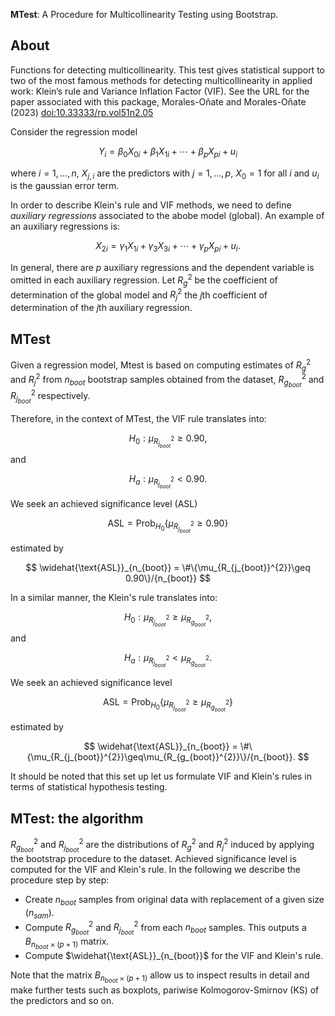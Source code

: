 **MTest**: A Procedure for Multicollinearity Testing using Bootstrap.

## About

Functions for detecting multicollinearity. This test gives statistical support to two of the most famous methods for detecting multicollinearity in applied work: Klein’s rule and Variance Inflation Factor (VIF). See the URL for the paper associated with this package, Morales-Oñate and Morales-Oñate (2023) [doi:10.33333/rp.vol51n2.05](doi:10.33333/rp.vol51n2.05)


Consider the regression model

$$
Y_i	= \beta_{0}X_{0i} + \beta_{1}X_{1i} + \cdots+ \beta_{p}X_{pi} +u_i
$$

where $i = 1,\ldots,n$, $X_{j,i}$ are the predictors with $j = 1,\ldots,p$, $X_0 = 1$ for all $i$ and $u_i$ is the gaussian error term. 

In order to describe Klein's rule and VIF methods, we need to define *auxiliary regressions* associated to the abobe model (global). An example of an auxiliary regressions is:

$$
X_{2i} =  \gamma_{1}X_{1i} + \gamma_{3}X_{3i} + \cdots+ \gamma_{p}X_{pi} +u_i.
$$

In general, there are $p$ auxiliary regressions and the dependent variable is omitted in each auxiliary regression. Let $R_{g}^{2}$ be the coefficient of determination of the global model and $R_{j}^{2}$ the $j\text{th}$ coefficient of determination of the $j\text{th}$ auxiliary regression.


## MTest

Given a regression model, Mtest is based on computing estimates of $R_{g}^{2}$ and $R_{j}^{2}$ from $n_{boot}$ bootstrap samples obtained from the dataset, $R_{g_{boot}}^{2}$ and $R_{j_{boot}}^{2}$ respectively. 

Therefore, in the context of MTest, the VIF rule translates into:

$$
H_0:\mu_{R_{j_{boot}}^{2}}\geq 0.90,
$$
and 

$$
H_a:\mu_{R_{j_{boot}}^{2}}<0.90.
$$

We seek an achieved significance level (ASL)

$$
\text{ASL} = \text{Prob}_{H_0}\{\mu_{R_{j_{boot}}^{2}}\geq 0.90\}
$$

estimated by 

$$
\widehat{\text{ASL}}_{n_{boot}} = \#\{\mu_{R_{j_{boot}}^{2}}\geq 0.90\}/{n_{boot}}
$$

In a similar manner, the  Klein's rule translates into:

$$
H_0:\mu_{R_{j_{boot}}^{2}}\geq \mu_{R_{g_{boot}}^{2}},
$$
and 

$$
H_a:\mu_{R_{j_{boot}}^{2}}<\mu_{R_{g_{boot}}^{2}}.
$$

We seek an achieved significance level

$$
\text{ASL} = \text{Prob}_{H_0}\{\mu_{R_{j_{boot}}^{2}}\geq \mu_{R_{g_{boot}}^{2}}\}
$$

estimated by 

$$
\widehat{\text{ASL}}_{n_{boot}} = \#\{\mu_{R_{j_{boot}}^{2}}\geq\mu_{R_{g_{boot}}^{2}}\}/{n_{boot}}.
$$

It should be noted that this set up let us formulate VIF and Klein's rules in terms of statistical hypothesis testing. 




## MTest: the algorithm


$R_{g_{boot}}^{2}$ and $R_{j_{boot}}^{2}$ are the distributions of $R_{g}^{2}$ and $R_{j}^{2}$ induced by applying the bootstrap procedure to the dataset. Achieved significance level is computed for the VIF and Klein's rule. In the following we describe the procedure step by step:


- Create $n_{boot}$ samples from original data with replacement of a given size ($n_{sam}$). 
- Compute $R_{g_{boot}}^{2}$ and $R_{j_{boot}}^{2}$ from each $n_{boot}$ samples. This outputs a $B_{n_{boot}\times (p+1)}$ matrix.
- Compute $\widehat{\text{ASL}}_{n_{boot}}$ for the VIF and Klein's rule.


Note that the matrix $B_{n_{boot}\times (p+1)}$ allow us to inspect results in detail and make further tests such as boxplots, pariwise Kolmogorov-Smirnov (KS) of the predictors and so on.